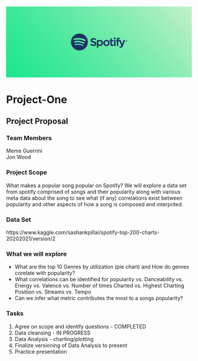 ![](Images/180-1806232_spotify-header.png)

# Project-One

<h2>Project Proposal</h2>

<h3>Team Members</h3>
<div>Meme Guerrini</div>
<div>Jon Wood</div>

<h3>Project Scope</h3>
<p>What makes a popular song popular on Spotify? We will explore a data set from spotify comprised of songs and their popularity along with various meta data about the song to see what (if any) correlations exist between popularity and other aspects of how a song is composed and interprited.</p>

<h3>Data Set</h3>
<p>https://www.kaggle.com/sashankpillai/spotify-top-200-charts-20202021/version/2</p>

<h3>What we will explore</h3>
<ul>
<li>What are the top 10 Genres by utilization (pie chart) and How do genres corelate with popularity?</li>
<li>What correlations can be identified for popularity vs. Danceability vs. Energy vs. Valence vs. Number of times Charted vs. Highest Charting Position vs. Streams vs. Tempo</li>
<li>Can we infer what metric contributes the most to a songs popularity?</li>
</ul>

<h3>Tasks</h3>
<ol>
<li>Agree on scope and identify questions - COMPLETED</li>
<li>Data cleansing - IN PROGRESS</li>
<li>Data Analysis - charting/plotting</li>
<li>Finalize versioning of Data Analysis to present</li>
<li>Practice presentation</li>
</ol>
